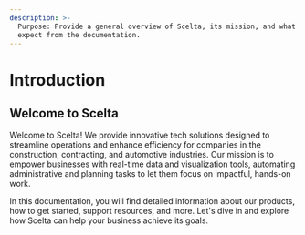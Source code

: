 ```yaml
---
description: >-
  Purpose: Provide a general overview of Scelta, its mission, and what users can
  expect from the documentation.
---
```


# Introduction

## Welcome to Scelta

Welcome to Scelta! We provide innovative tech solutions designed to streamline operations and enhance efficiency for companies in the construction, contracting, and automotive industries. Our mission is to empower businesses with real-time data and visualization tools, automating administrative and planning tasks to let them focus on impactful, hands-on work.

In this documentation, you will find detailed information about our products, how to get started, support resources, and more. Let's dive in and explore how Scelta can help your business achieve its goals.
